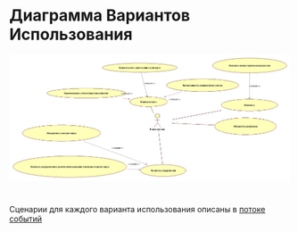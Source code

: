 # Диаграмма Вариантов Использования
  <img src="https://raw.githubusercontent.com/KomaRash/Out_phone/master/Documents/UseCases/UseCases.jpg">

#
  Сценарии для каждого варианта использования описаны в  [потоке событий](https://github.com/KomaRash/Out_phone/edit/master/Documents/UseCases/ "Flow of Events.md")
